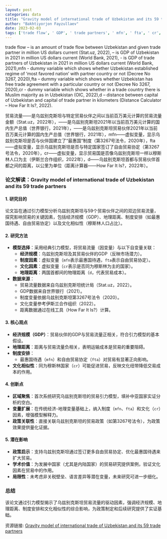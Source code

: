 ```yaml
---
layout: post
categories: data
title: "Gravity model of international trade of Uzbekistan and its 59 trade partners"
author: "Bakhtiyorjon Fayzullaev"
date: 2023-02-03
tags: ['trade flow', ' GDP', ' trade partners', ' mfn', ' fta', ' cr', ' distance']
---
```


trade flow – is an amount of trade flow between Uzbekistan and given trade partner in million US dollars current (Stat.uz, 2022), – is GDP of Uzbekistan in 2021 in million US dollars current (World Bank, 2021), - is GDP of trade partners of Uzbekistan in 2021 in million US dollars current (World Bank, 2021),mfn - dummy variable which shows whether Uzbekistan established regime of ‘most favored nation’ with partner country or not (Decree No 3267, 2020),fta – dummy variable which shows whether Uzbekistan has free trade agreement with a particular country or not (Decree No 3267, 2020),cr - dummy variable which shows whether in a trade country there is Muslim majority as in Uzbekistan (OIC, 2022),d – distance between capital of Uzbekistan and capital of trade partner in kilometers (Distance Calculator – How Far It Is?, 2022).

贸易流量——是乌兹别克斯坦与特定贸易伙伴之间以当前百万美元计算的贸易流量金额（Stat.uz，2022年），——是乌兹别克斯坦2021年以当前百万美元计算的国内生产总值（世界银行，2021年），——是乌兹别克斯坦贸易伙伴2021年以当前百万美元计算的国内生产总值（世界银行，2021年），mfn——虚拟变量，显示乌兹别克斯坦是否与伙伴国建立了“最惠国”制度（第3267号法令，2020年），fta——虚拟变量，显示乌兹别克斯坦是否与特定国家签订了自由贸易协定（第3267号法令，2020年），cr——虚拟变量，显示贸易国是否像乌兹别克斯坦一样以穆斯林人口为主（伊斯兰合作组织，2022年），d——乌兹别克斯坦首都与贸易伙伴首都之间的距离，以公里为单位（距离计算器——How Far It Is?，2022年）。

### **论文解读：Gravity model of international trade of Uzbekistan and its 59 trade partners**  

#### **1. 研究目的**  
论文旨在通过引力模型分析乌兹别克斯坦与59个贸易伙伴之间的双边贸易流量，探究影响贸易的关键因素，包括经济规模（GDP）、地理距离、制度安排（如最惠国待遇、自由贸易协定）以及文化相似性（穆斯林人口占比）。  

#### **2. 研究方法**  
- **模型选择**：采用经典引力模型，将贸易流量（因变量）与以下自变量关联：  
  - **经济规模**：乌兹别克斯坦及其贸易伙伴的GDP（反映市场潜力）。  
  - **制度因素**：虚拟变量（`mfn`表示最惠国待遇，`fta`表示自由贸易协定）。  
  - **文化因素**：虚拟变量（`cr`表示是否同为穆斯林为主的国家）。  
  - **地理距离**：两国首都间的物理距离（`d`，代表贸易成本）。  
- **数据来源**：  
  - 贸易流量数据来自乌兹别克斯坦统计局（Stat.uz，2022）。  
  - GDP数据来自世界银行（2021）。  
  - 制度变量依据乌兹别克斯坦第3267号法令（2020）。  
  - 文化变量参考伊斯兰合作组织（2022）。  
  - 距离数据通过在线工具（How Far It Is?）计算。  

#### **3. 核心观点**  
- **经济规模（GDP）**：贸易伙伴的GDP与贸易流量正相关，符合引力模型的基本假设。  
- **地理距离**：距离与贸易流量负相关，表明运输成本是贸易的重要阻碍。  
- **制度安排**：  
  - 最惠国待遇（`mfn`）和自由贸易协定（`fta`）对贸易有显著正向影响。  
- **文化相似性**：同为穆斯林国家（`cr`）可能促进贸易，反映文化纽带降低交易成本的作用。  

#### **4. 创新点**  
- **区域聚焦**：首次系统研究乌兹别克斯坦的贸易引力模型，填补中亚国家实证分析的空白。  
- **变量扩展**：在传统经济-地理变量基础上，纳入制度（`mfn`、`fta`）和文化（`cr`）因素，增强模型解释力。  
- **政策关联性**：直接关联乌兹别克斯坦的贸易政策（如第3267号法令），为政策效果提供量化证据。  

#### **5. 潜在影响**  
- **政策启示**：支持乌兹别克斯坦通过签订更多自由贸易协定、优化最惠国待遇来扩大贸易。  
- **学术价值**：为发展中国家（尤其是内陆国家）的贸易研究提供案例，验证文化因素在贸易中的作用。  
- **局限性**：未考虑非关税壁垒、语言差异等潜在变量，未来研究可进一步细化。  

### **总结**  
该论文通过引力模型揭示了乌兹别克斯坦贸易流量的驱动因素，强调经济规模、地理距离、制度安排和文化相似性的综合影响，为政策制定和后续研究提供了实证基础。

资源链接: [Gravity model of international trade of Uzbekistan and its 59 trade partners](https://doi.org/10.57760/sciencedb.07221)
